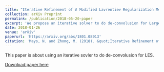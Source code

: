 ```yaml
---
title: "Iterative Refinement of A Modified Lavrentiev Regularization Method for De-convolution of the Discrete Helmholtz Type Differential Filter"
collection: arXiv Preprint
permalink: /publication/2018-05-20-paper
excerpt: 'We propose an iterative solver to do de-convolusion for Large Eddy Simulation.'
date: 2018-01-26
venue: 'arXiv'
paperurl: 'https://arxiv.org/abs/1801.08913'
citation: 'Mays, N. and Zhong, M. (2018). &quot;Iterative Refinement of A Modified Lavrentiev Regularization Method for De-convolution of the Discrete Helmholtz Type Differential Filter.&quot; <i>arXiv</i>. 1(1).'
---
```

This paper is about using an iterative sovler to do de-convolusion for LES.

[Download paper here](https://arxiv.org/pdf/1801.08913)
